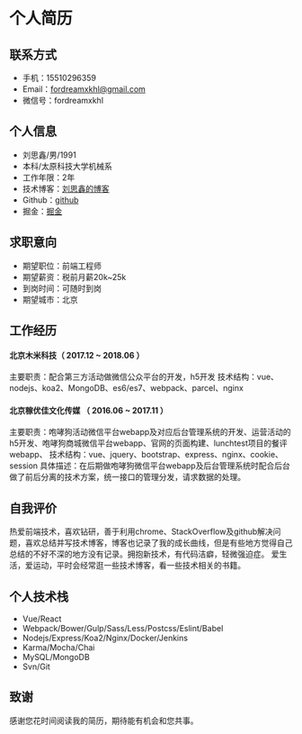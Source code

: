 # 个人简历

## 联系方式

* 手机：15510296359
* Email：fordreamxkhl@gmail.com
* 微信号：fordreamxkhl

## 个人信息

* 刘思鑫/男/1991
* 本科/太原科技大学机械系
* 工作年限：2年
* 技术博客：[刘思鑫的博客](http://www.liusixin.cn)
* Github：[github](https://github.com/lsxlsxxslxsl)
* 掘金：[掘金](https://juejin.im/user/599d4bfc51882511264e7865)

## 求职意向

* 期望职位：前端工程师
* 期望薪资：税前月薪20k~25k
* 到岗时间：可随时到岗
* 期望城市：北京

## 工作经历

#### 北京木米科技（ 2017.12 ~ 2018.06 ）
主要职责：配合第三方活动做微信公众平台的开发，h5开发
技术结构：vue、nodejs、koa2、MongoDB、es6/es7、webpack、parcel、nginx

#### 北京稼优佳文化传媒 （ 2016.06 ~ 2017.11 ）
主要职责：咆哮狗活动微信平台webapp及对应后台管理系统的开发、运营活动的h5开发、咆哮狗商城微信平台webapp、官网的页面构建、lunchtest项目的餐评webapp、
技术结构：vue、jquery、bootstrap、express、nginx、cookie、session
具体描述：在后期做咆哮狗微信平台webapp及后台管理系统时配合后台做了前后分离的技术方案，统一接口的管理分发，请求数据的处理。

## 自我评价
热爱前端技术，喜欢钻研，善于利用chrome、StackOverflow及github解决问题，喜欢总结并写技术博客，博客也记录了我的成长曲线，但是有些地方觉得自己总结的不好不深的地方没有记录。拥抱新技术，有代码洁癖，轻微强迫症。
爱生活，爱运动，平时会经常逛一些技术博客，看一些技术相关的书籍。

## 个人技术栈
- Vue/React
- Webpack/Bower/Gulp/Sass/Less/Postcss/Eslint/Babel
- Nodejs/Express/Koa2/Nginx/Docker/Jenkins
- Karma/Mocha/Chai
- MySQL/MongoDB
- Svn/Git
      
## 致谢
感谢您花时间阅读我的简历，期待能有机会和您共事。
      
